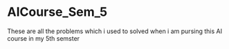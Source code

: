 # AICourse_Sem_5
These are all the problems which i used to solved when i am pursing this AI course in my 5th semster
